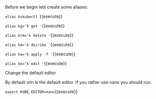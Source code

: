 
Before we begin lets create some aliases:

`alias k=kubectl `{{execute}}

`alias kg='k get '`{{execute}}

`alias krm='k delete '`{{execute}}

`alias kd='k decribe '`{{execute}}

`alias ka='k apply -f '`{{execute}}

`alias ke='k edit '`{{execute}}


Change the default editor

By default vim is the default editor. If you rather use nano you should run:

`export KUBE_EDITOR=nano`{{execute}}
